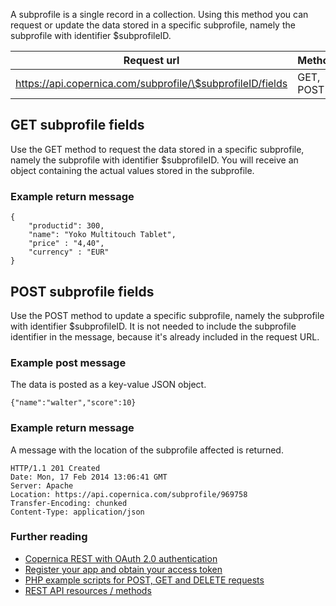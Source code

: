 A subprofile is a single record in a collection. Using this method you
can request or update the data stored in a specific subprofile, namely
the subprofile with identifier \$subprofileID.

| Request url | Methods | Parameters |
| --- | --- | --- |
| https://api.copernica.com/subprofile/\$subprofileID/fields | GET, POST | none |

GET subprofile fields
---------------------

Use the GET method to request the data stored in a specific subprofile,
namely the subprofile with identifier \$subprofileID. You will receive
an object containing the actual values stored in the subprofile.

### Example return message

```
{
    "productid": 300,
    "name": "Yoko Multitouch Tablet",
    "price" : "4,40",
    "currency" : "EUR"
}
```

POST subprofile fields
----------------------

Use the POST method to update a specific subprofile, namely the
subprofile with identifier \$subprofileID. It is not needed to include
the subprofile identifier in the message, because it's already included
in the request URL.

### Example post message

The data is posted as a key-value JSON object.

```
{"name":"walter","score":10}
```

### Example return message

A message with the location of the subprofile affected is returned.

```
HTTP/1.1 201 Created
Date: Mon, 17 Feb 2014 13:06:41 GMT
Server: Apache
Location: https://api.copernica.com/subprofile/969758
Transfer-Encoding: chunked
Content-Type: application/json
```

### Further reading

-   [Copernica REST with OAuth 2.0
    authentication](./setting-up-copernica-rest-service.md)
-   [Register your app and obtain your access
    token](./register-your-app-on-copernica-com.md)
-   [PHP example scripts for POST, GET and DELETE
    requests](./example-get-post-and-delete-requests.md)
-   [REST API resources / methods](./the-copernica-rest-api.md)

